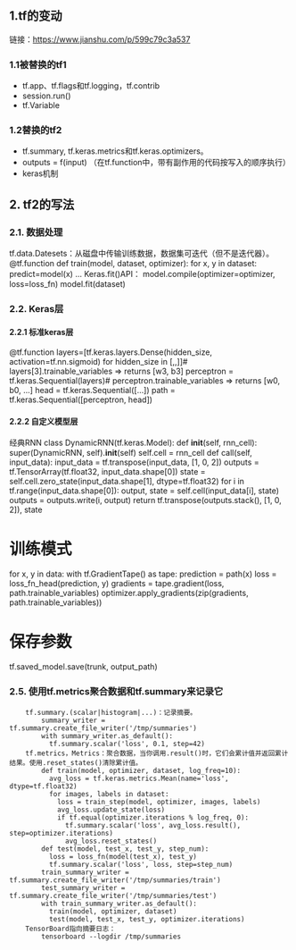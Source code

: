 ##  1.tf的变动
链接：https://www.jianshu.com/p/599c79c3a537
###    1.1被替换的tf1
- tf.app、tf.flags和tf.logging，tf.contrib
- session.run()
- tf.Variable

###    1.2替换的tf2
- tf.summary, tf.keras.metrics和tf.keras.optimizers。
- outputs = f(input)  （在tf.function中，带有副作用的代码按写入的顺序执行）
- keras机制

##  2. tf2的写法
###    2.1. 数据处理
tf.data.Datesets：从磁盘中传输训练数据，数据集可迭代（但不是迭代器）。
@tf.function
def train(model, dataset, optimizer):
  for x, y in dataset:
    predict=model(x)
    ...
Keras.fit()API：
   model.compile(optimizer=optimizer, loss=loss_fn)
   model.fit(dataset)

###    2.2. Keras层
####   2.2.1 标准keras层
@tf.function
layers=[tf.keras.layers.Dense(hidden_size, activation=tf.nn.sigmoid) for hidden_size in [,,]]# layers[3].trainable_variables => returns [w3, b3]
perceptron = tf.keras.Sequential(layers)# perceptron.trainable_variables => returns [w0, b0, ...]
head = tf.keras.Sequential([...])
path = tf.keras.Sequential([perceptron, head])
####   2.2.2 自定义模型层
经典RNN
class DynamicRNN(tf.keras.Model):
    def __init__(self, rnn_cell):
      super(DynamicRNN, self).__init__(self)
      self.cell = rnn_cell
    def call(self, input_data):
      input_data = tf.transpose(input_data, [1, 0, 2])
      outputs = tf.TensorArray(tf.float32, input_data.shape[0])
      state = self.cell.zero_state(input_data.shape[1], dtype=tf.float32)
      for i in tf.range(input_data.shape[0]):
        output, state = self.cell(input_data[i], state)
        outputs = outputs.write(i, output)
      return tf.transpose(outputs.stack(), [1, 0, 2]), state

# 训练模式
for x, y in data:
  with tf.GradientTape() as tape:
    prediction = path(x)
    loss = loss_fn_head(prediction, y)
  gradients = tape.gradient(loss, path.trainable_variables)
  optimizer.apply_gradients(zip(gradients, path.trainable_variables))
# 保存参数
tf.saved_model.save(trunk, output_path)

        
###    2.5. 使用tf.metrics聚合数据和tf.summary来记录它
        tf.summary.(scalar|histogram|...)：记录摘要。
            summary_writer = tf.summary.create_file_writer('/tmp/summaries')
            with summary_writer.as_default():
              tf.summary.scalar('loss', 0.1, step=42)
        tf.metrics，Metrics：聚合数据，当你调用.result()时，它们会累计值并返回累计结果。使用.reset_states()清除累计值。
            def train(model, optimizer, dataset, log_freq=10):
              avg_loss = tf.keras.metrics.Mean(name='loss', dtype=tf.float32)
              for images, labels in dataset:
                loss = train_step(model, optimizer, images, labels)
                avg_loss.update_state(loss)
                if tf.equal(optimizer.iterations % log_freq, 0):
                  tf.summary.scalar('loss', avg_loss.result(), step=optimizer.iterations)
                  avg_loss.reset_states()
            def test(model, test_x, test_y, step_num):
              loss = loss_fn(model(test_x), test_y)
              tf.summary.scalar('loss', loss, step=step_num)
            train_summary_writer = tf.summary.create_file_writer('/tmp/summaries/train')
            test_summary_writer = tf.summary.create_file_writer('/tmp/summaries/test')
            with train_summary_writer.as_default():
              train(model, optimizer, dataset)
              test(model, test_x, test_y, optimizer.iterations)
        TensorBoard指向摘要日志：
            tensorboard --logdir /tmp/summaries
